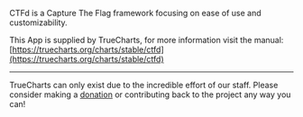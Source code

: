 CTFd is a Capture The Flag framework focusing on ease of use and customizability.

This App is supplied by TrueCharts, for more information visit the manual: [https://truecharts.org/charts/stable/ctfd](https://truecharts.org/charts/stable/ctfd)

---

TrueCharts can only exist due to the incredible effort of our staff.
Please consider making a [donation](https://truecharts.org/sponsor) or contributing back to the project any way you can!

